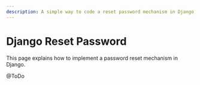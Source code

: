 ```yaml
---
description: A simple way to code a reset password mechanism in Django
---
```


# Django Reset Password

This page explains how to implement a password reset mechanism in Django. 

@ToDo 

 

